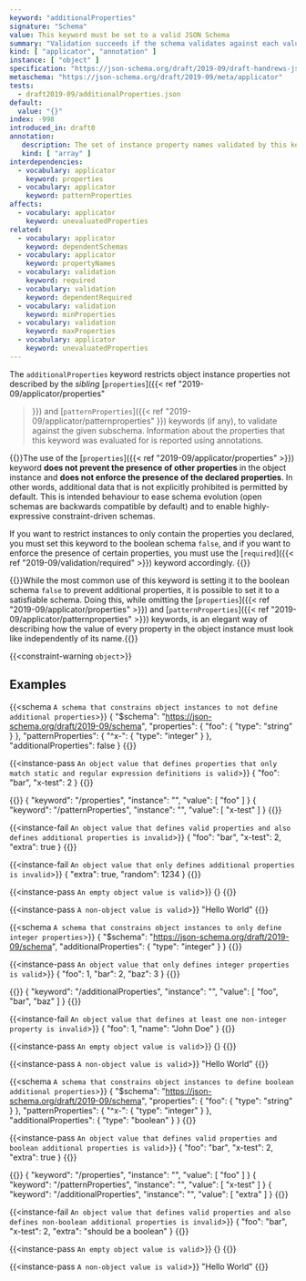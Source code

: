 ```yaml
---
keyword: "additionalProperties"
signature: "Schema"
value: This keyword must be set to a valid JSON Schema
summary: "Validation succeeds if the schema validates against each value not matched by other object applicators in this vocabulary."
kind: [ "applicator", "annotation" ]
instance: [ "object" ]
specification: "https://json-schema.org/draft/2019-09/draft-handrews-json-schema-02#rfc.section.9.3.2.3"
metaschema: "https://json-schema.org/draft/2019-09/meta/applicator"
tests:
  - draft2019-09/additionalProperties.json
default:
  value: "{}"
index: -998
introduced_in: draft0
annotation:
   description: The set of instance property names validated by this keyword's subschema
   kind: [ "array" ]
interdependencies:
  - vocabulary: applicator
    keyword: properties
  - vocabulary: applicator
    keyword: patternProperties
affects:
  - vocabulary: applicator
    keyword: unevaluatedProperties
related:
  - vocabulary: applicator
    keyword: dependentSchemas
  - vocabulary: applicator
    keyword: propertyNames
  - vocabulary: validation
    keyword: required
  - vocabulary: validation
    keyword: dependentRequired
  - vocabulary: validation
    keyword: minProperties
  - vocabulary: validation
    keyword: maxProperties
  - vocabulary: applicator
    keyword: unevaluatedProperties
---
```


The `additionalProperties` keyword restricts object instance properties not
described by the _sibling_ [`properties`]({{< ref
"2019-09/applicator/properties"
>}}) and [`patternProperties`]({{< ref "2019-09/applicator/patternproperties"
>}}) keywords (if any), to validate against the given subschema. Information
about the properties that this keyword was evaluated for is reported using
annotations.

{{<common-pitfall>}}The use of the [`properties`]({{< ref
"2019-09/applicator/properties" >}}) keyword **does not prevent the presence of
other properties** in the object instance and **does not enforce the presence
of the declared properties**. In other words, additional data that is not
explicitly prohibited is permitted by default. This is intended behaviour to
ease schema evolution (open schemas are backwards compatible by default) and to
enable highly-expressive constraint-driven schemas.

If you want to restrict instances to only contain the properties you declared,
you must set this keyword to the boolean schema `false`, and if you want to
enforce the presence of certain properties, you must use the [`required`]({{<
ref "2019-09/validation/required" >}}) keyword accordingly.
{{</common-pitfall>}}

{{<learning-more>}}While the most common use of this keyword is setting it to
the boolean schema `false` to prevent additional properties, it is possible to
set it to a satisfiable schema. Doing this, while omitting the
[`properties`]({{< ref "2019-09/applicator/properties" >}}) and
[`patternProperties`]({{< ref "2019-09/applicator/patternproperties" >}})
keywords, is an elegant way of describing how the value of every property in
the object instance must look like independently of its
name.{{</learning-more>}}

{{<constraint-warning `object`>}}

## Examples

{{<schema `A schema that constrains object instances to not define additional properties`>}}
{
  "$schema": "https://json-schema.org/draft/2019-09/schema",
  "properties": {
    "foo": { "type": "string" }
  },
  "patternProperties": {
    "^x-": { "type": "integer" }
  },
  "additionalProperties": false
}
{{</schema>}}

{{<instance-pass `An object value that defines properties that only match static and regular expression definitions is valid`>}}
{ "foo": "bar", "x-test": 2 }
{{</instance-pass>}}

{{<instance-annotation>}}
{ "keyword": "/properties", "instance": "", "value": [ "foo" ] }
{ "keyword": "/patternProperties", "instance": "", "value": [ "x-test" ] }
{{</instance-annotation>}}

{{<instance-fail `An object value that defines valid properties and also defines additional properties is invalid`>}}
{ "foo": "bar", "x-test": 2, "extra": true }
{{</instance-fail>}}

{{<instance-fail `An object value that only defines additional properties is invalid`>}}
{ "extra": true, "random": 1234 }
{{</instance-fail>}}

{{<instance-pass `An empty object value is valid`>}}
{}
{{</instance-pass>}}

{{<instance-pass `A non-object value is valid`>}}
"Hello World"
{{</instance-pass>}}

{{<schema `A schema that constrains object instances to only define integer properties`>}}
{
  "$schema": "https://json-schema.org/draft/2019-09/schema",
  "additionalProperties": { "type": "integer" }
}
{{</schema>}}

{{<instance-pass `An object value that only defines integer properties is valid`>}}
{ "foo": 1, "bar": 2, "baz": 3 }
{{</instance-pass>}}

{{<instance-annotation>}}
{ "keyword": "/additionalProperties", "instance": "", "value": [ "foo", "bar", "baz" ] }
{{</instance-annotation>}}

{{<instance-fail `An object value that defines at least one non-integer property is invalid`>}}
{ "foo": 1, "name": "John Doe" }
{{</instance-fail>}}

{{<instance-pass `An empty object value is valid`>}}
{}
{{</instance-pass>}}

{{<instance-pass `A non-object value is valid`>}}
"Hello World"
{{</instance-pass>}}

{{<schema `A schema that constrains object instances to define boolean additional properties`>}}
{
  "$schema": "https://json-schema.org/draft/2019-09/schema",
  "properties": {
    "foo": { "type": "string" }
  },
  "patternProperties": {
    "^x-": { "type": "integer" }
  },
  "additionalProperties": {
    "type": "boolean"
  }
}
{{</schema>}}

{{<instance-pass `An object value that defines valid properties and boolean additional properties is valid`>}}
{ "foo": "bar", "x-test": 2, "extra": true }
{{</instance-pass>}}

{{<instance-annotation>}}
{ "keyword": "/properties", "instance": "", "value": [ "foo" ] }
{ "keyword": "/patternProperties", "instance": "", "value": [ "x-test" ] }
{ "keyword": "/additionalProperties", "instance": "", "value": [ "extra" ] }
{{</instance-annotation>}}

{{<instance-fail `An object value that defines valid properties and also defines non-boolean additional properties is invalid`>}}
{ "foo": "bar", "x-test": 2, "extra": "should be a boolean" }
{{</instance-fail>}}

{{<instance-pass `An empty object value is valid`>}}
{}
{{</instance-pass>}}

{{<instance-pass `A non-object value is valid`>}}
"Hello World"
{{</instance-pass>}}
